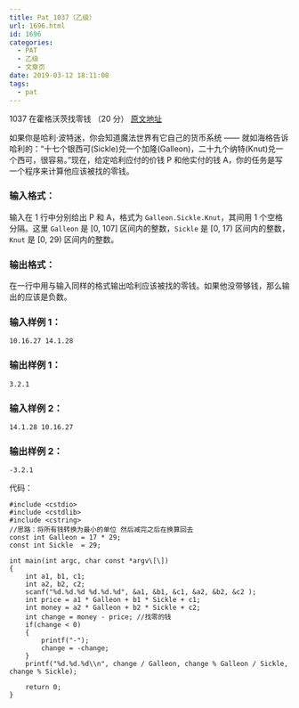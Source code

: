 ```yaml
---
title: Pat_1037（乙级）
url: 1696.html
id: 1696
categories:
  - PAT
  - 乙级
  - 文章页
date: 2019-03-12 18:11:08
tags:
  - pat
---
```


1037 在霍格沃茨找零钱 （20 分） [原文地址](https://pintia.cn/problem-sets/994805260223102976/problems/994805284923359232)

如果你是哈利·波特迷，你会知道魔法世界有它自己的货币系统 —— 就如海格告诉哈利的：“十七个银西可(Sickle)兑一个加隆(Galleon)，二十九个纳特(Knut)兑一个西可，很容易。”现在，给定哈利应付的价钱 P 和他实付的钱 A，你的任务是写一个程序来计算他应该被找的零钱。

### 输入格式：

输入在 1 行中分别给出 P 和 A，格式为 `Galleon.Sickle.Knut`，其间用 1 个空格分隔。这里 `Galleon` 是 \[0, 10​7​​\] 区间内的整数，`Sickle` 是 \[0, 17) 区间内的整数，`Knut` 是 \[0, 29) 区间内的整数。

### 输出格式：

在一行中用与输入同样的格式输出哈利应该被找的零钱。如果他没带够钱，那么输出的应该是负数。

### 输入样例 1：

    10.16.27 14.1.28
    

### 输出样例 1：

    3.2.1
    

### 输入样例 2：

    14.1.28 10.16.27
    

### 输出样例 2：

    -3.2.1

代码：
```
#include <cstdio>
#include <cstdlib>
#include <cstring>
//思路：将所有钱转换为最小的单位 然后减完之后在换算回去
const int Galleon = 17 * 29;
const int Sickle  = 29;

int main(int argc, char const *argv\[\])
{
    int a1, b1, c1;
    int a2, b2, c2;
    scanf("%d.%d.%d %d.%d.%d", &a1, &b1, &c1, &a2, &b2, &c2 );
    int price = a1 * Galleon + b1 * Sickle + c1;
    int money = a2 * Galleon + b2 * Sickle + c2;
    int change = money - price; //找零的钱
    if(change < 0)
    {
        printf("-");
        change = -change;
    }
    printf("%d.%d.%d\\n", change / Galleon, change % Galleon / Sickle, change % Sickle);

    return 0;
}
```